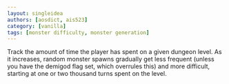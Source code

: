 ```yaml
---
layout: singleidea
authors: [aosdict, ais523]
category: [vanilla]
tags: [monster difficulty, monster generation]
---
```

Track the amount of time the player has spent on a given dungeon level. As it increases, random monster spawns gradually get less frequent (unless you have the demigod flag set, which overrules this) and more difficult, starting at one or two thousand turns spent on the level.
